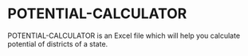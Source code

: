 # POTENTIAL-CALCULATOR
POTENTIAL-CALCULATOR is an Excel file which will help you calculate potential of districts of a state.
